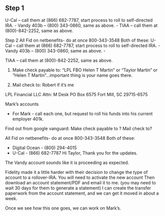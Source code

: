 ## Step 1
U-Cal – call them at (866) 682-7787, start process to roll to self-directed IRA. - Vandy 403b – (800) 343-0860, same as above. - TIAA – call them at (800)-842-2252, same as above. 

Step 2
All Fid on netbenefits- do at once 800-343-3548
Both of these:
U-Cal – call them at (866) 682-7787, start process to roll to self-directed IRA. - Vandy 403b – (800) 343-0860, same as above. -

TIAA – call them at (800)-842-2252, same as above. 



1) Make check payable to: “LPL FBO Helen T Martin” or “Taylor Martin” or “Helen T Martin”…important thing is your name goes there. 


2) Mail check to: Robert if it’s me 


LPL Financial LLC 
Attn: M Desk 
PO Box 6575 
Fort Mill, SC 29715-6575 






Mark’s accounts



- For Mark - call each one, but request to roll his funds into his current employer 401k. 

Find out from google vanguard:
Make check payable to ?
Mail check to?


All Fid on netbenefits- do at once 800-343-3548
Both of these:
- Digital Ocean - (800) 294-4015 
- U-Cal - (866) 682-7787 
Hi Taylor,
Thank you for the updates.
 
The Vandy account sounds like it is proceeding as expected.
 
Fidelity made it a little harder with their decision to change the type of account to a rollover-IRA.
You will need to activate the new account
Then download an account statement/PDF and email it to me. (you may need to wait 30 days for them to generate a statement)
I can create the transfer paperwork from the account statement, and we can get it moved in about a week.
 
 
Once we see how this one goes, we can work on Mark’s.


